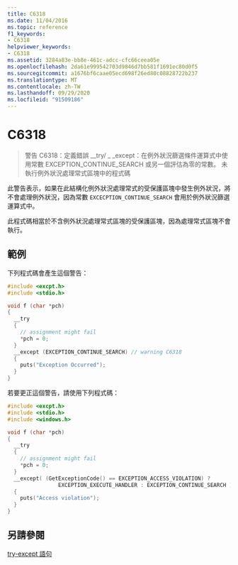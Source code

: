 ```yaml
---
title: C6318
ms.date: 11/04/2016
ms.topic: reference
f1_keywords:
- C6318
helpviewer_keywords:
- C6318
ms.assetid: 3284a83e-bb8e-461c-adcc-cfc66ceea05e
ms.openlocfilehash: 2da61e999542703d9846d7bb581f1691ec80d0f5
ms.sourcegitcommit: a1676bf6caae05ecd698f26ed80c08828722b237
ms.translationtype: MT
ms.contentlocale: zh-TW
ms.lasthandoff: 09/29/2020
ms.locfileid: "91509186"
---
```

# <a name="c6318"></a>C6318

> 警告 C6318：定義錯誤 __try/ \_ _except：在例外狀況篩選條件運算式中使用常數 EXCEPTION_CONTINUE_SEARCH 或另一個評估為零的常數。 未執行例外狀況處理常式區塊中的程式碼

此警告表示，如果在此結構化例外狀況處理常式的受保護區塊中發生例外狀況，將不會處理例外狀況，因為常數 `EXCECPTION_CONTINUE_SEARCH` 會用於例外狀況篩選運算式中。

此程式碼相當於不含例外狀況處理常式區塊的受保護區塊，因為處理常式區塊不會執行。

## <a name="example"></a>範例

下列程式碼會產生這個警告：

```cpp
#include <excpt.h>
#include <stdio.h>

void f (char *pch)
{
  __try
  {
    // assignment might fail
    *pch = 0;
  }
  __except (EXCEPTION_CONTINUE_SEARCH) // warning C6318
  {
    puts("Exception Occurred");
  }
}
```

若要更正這個警告，請使用下列程式碼：

```cpp
#include <excpt.h>
#include <stdio.h>
#include <windows.h>

void f (char *pch)
{
  __try
  {
    // assignment might fail
    *pch = 0;
  }
  __except( (GetExceptionCode() == EXCEPTION_ACCESS_VIOLATION) ?
                EXCEPTION_EXECUTE_HANDLER : EXCEPTION_CONTINUE_SEARCH )
  {
    puts("Access violation");
  }
}
```

## <a name="see-also"></a>另請參閱

[try-except 語句](../cpp/try-except-statement.md)
